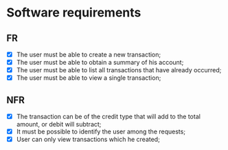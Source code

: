# Software requirements

## FR

- [x] The user must be able to create a new transaction;
- [x] The user must be able to obtain a summary of his account;
- [x] The user must be able to list all transactions that have already occurred;
- [x] The user must be able to view a single transaction;

## NFR

- [x] The transaction can be of the credit type that will add to the total amount, or debit will subtract;
- [x] It must be possible to identify the user among the requests;
- [x] User can only view transactions which he created;
